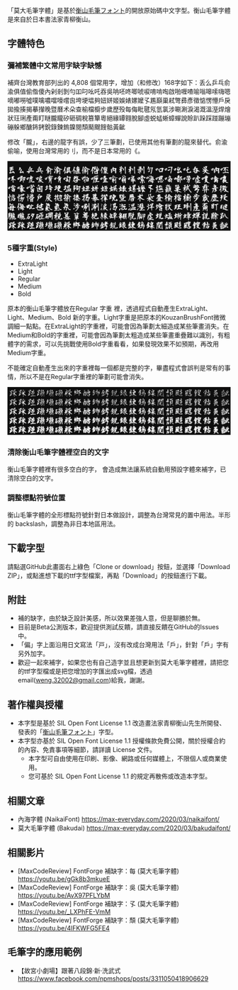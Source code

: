 「莫大毛筆字體」是基於[衡山毛筆フォント](https://opentype.jp/kouzanmouhitufont.htm)的開放原始碼中文字型。衡山毛筆字體是來自於日本書法家青柳衡山。

## 字體特色

### 彌補繁體中文常用字缺字缺憾

補齊台灣教育部列出的 4,808 個常用字，增加（和修改）168字如下：丢么乒乓俞渝俱值偷偺傻內剁剎剝勻吅叼吆吒吞吳呐呸咚唧唬唳唷啃啕啟啪喱喳喻嗡嗥嗦嗨嗯嘀嘟嘮噓噗噙噥噹嚎嚐囪垮埂塭夠妞姘姬娛婊嫘嬤孓尷巔巢弒彆彞彥徵惦愣懵戶戾拋揄揍揭摹攆晚暨曆术朵查榆檔櫥步歲歷殁每侮毗毽氖氫氯涉唰涮淚渴溉溫溼焊燴狀玨琍產甭盯瞇朧矓矽砸碉稅篡簞粵絕緣罈翱脫腳虛蜕蜢蜥蟑蟬說賒趴跺踩踫蹦塴磞躲鄉醣鈽銬銳錄鍊鎢鎳閱頹颳颼餿骷黃齜

修改「朧」，右邊的龍字有誤，少了三筆劃，已使用其他有筆劃的龍來替代。俞渝偷喻，使用台灣常用的刂，而不是日本常用的《。

![莫大毛筆字體](https://github.com/max32002/bakudaifont/raw/master/preview/preview.png)

### 5種字重(Style)

* ExtraLight
* Light
* Regular
* Medium
* Bold

原本的衡山毛筆字體放在Regular 字重 裡，透過程式自動產生ExtraLight、Light、Medium、Bold 新的字重。Light字重是把原本的KouzanBrushFont微微調細一點點。在ExtraLight的字重裡，可能會因為筆劃太細造成某些筆畫消失。在Medium和Bold的字重裡，可能會因為筆劃太粗造成某些筆畫重疊難以識別，有粗體字的需求，可以先挑戰使用Bold字重看看，如果發現效果不如預期，再改用Medium字重。

不能確定自動產生出來的字重裡每一個都是完整的字，畢盡程式會誤判是常有的事情，所以不是在Regular字重裡的筆劃可能會消失。

![莫大毛筆字體](https://github.com/max32002/bakudaifont/raw/master/preview/preview_style.png)

### 清除衡山毛筆字體裡空白的文字

衡山毛筆字體裡有很多空白的字， 會造成無法讓系統自動用預設字體來補字，已清除空白的文字。

### 調整標點符號位置

衡山毛筆字體的全形標點符號針對日本做設計，調整為台灣常見的置中用法。半形的 backslash，調整為非日本地區用法。


## 下載字型

請點選GitHub此畫面右上綠色「Clone or download」按鈕，並選擇「Download ZIP」，或點進想下載的ttf字型檔案，再點「Download」的按鈕進行下載。

## 附註

* 補的缺字，由於缺乏設計美感，所以效果差強人意，但是聊勝於無。
* 目前是Beta公測版本，歡迎提供測試反饋，請直接反饋在GitHub的Issues中。
* 「偏」字上面沿用日文寫法「戸」，沒有改成台灣用法「戶」，針對「戶」字有另外加字。
* 歡迎一起來補字，如果您也有自己造字並且想更新到莫大毛筆字體裡，請把您的ttf字型檔或是把您增加的字匯出成svg檔，透過email(weng.32002@gmail.com)給我，謝謝。

## 著作權與授權

* 本字型是基於 SIL Open Font License 1.1 改造畫法家青柳衡山先生所開發、發表的「[衡山毛筆フォント](https://opentype.jp/kouzanmouhitufont.htm)」字型。
* 本字型亦基於 SIL Open Font License 1.1 授權條款免費公開，關於授權合約的內容、免責事項等細節，請詳讀 License 文件。
    * 本字型可自由使用在印刷、影像、網路或任何媒體上，不限個人或商業使用。
    * 您可基於 SIL Open Font License 1.1 的規定再散佈或改造本字型。
    
    
## 相關文章

* 內海字體 (NaikaiFont) 
https://max-everyday.com/2020/03/naikaifont/
* 莫大毛筆字體 (Bakudai)
https://max-everyday.com/2020/03/bakudaifont/

## 相關影片
* [MaxCodeReview] FontForge 補缺字：每 (莫大毛筆字體)
https://youtu.be/gGk8b3mkueE
* [MaxCodeReview] FontForge 補缺字：吳 (莫大毛筆字體)
https://youtu.be/AvX97PFLYbM
* [MaxCodeReview] FontForge 補缺字：孓 (莫大毛筆字體)
https://youtu.be/_LXPhFE-VmM
* [MaxCodeReview] FontForge 補缺字：頹 (莫大毛筆字體)
https://youtu.be/4lFKWFG5FE4

## 毛筆字的應用範例

* 【故宮小劇場】跟著八段錦‧新‧洗武式 https://www.facebook.com/npmshops/posts/3311050418906629
